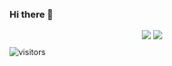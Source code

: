 ### Hi there 👋

<!--
**dmitryn/dmitryn** is a ✨ _special_ ✨ repository because its `README.md` (this file) appears on your GitHub profile.

Here are some ideas to get you started:

- 🔭 I’m currently working on ...
- 🌱 I’m currently learning ...
- 👯 I’m looking to collaborate on ...
- 🤔 I’m looking for help with ...
- 💬 Ask me about ...
- 📫 How to reach me: ...
- 😄 Pronouns: ...
- ⚡ Fun fact: ...
-->

<p align="center">
  <img align="center" src="https://github-readme-stats.vercel.app/api?username=dmitryn&show_icons=true&theme=vue&count_private=true&include_all_commits=true"/>
  <img align="center" src="https://github-readme-stats.vercel.app/api/top-langs/?username=dmitryn&layout=compact&theme=vue&langs_count=1"/>
</p>

![visitors](https://visitor-badge.glitch.me/badge?page_id=dmitryn.dmitryn)
